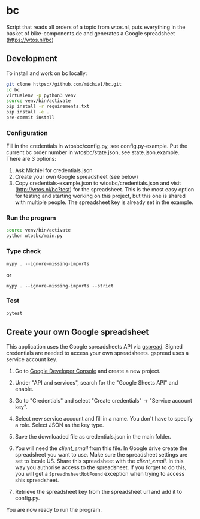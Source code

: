 # bc

Script that reads all orders of a topic from wtos.nl, puts everything in the basket of bike-components.de and generates a Google spreadsheet (https://wtos.nl/bc)

## Development

To install and work on bc locally:

```bash
git clone https://github.com/michie1/bc.git
cd bc
virtualenv -p python3 venv
source venv/bin/activate
pip install -r requirements.txt
pip install -e .
pre-commit install
```

### Configuration

Fill in the credentials in wtosbc/config.py, see config.py-example.
Put the current bc order number in wtosbc/state.json, see state.json.example.
There are 3 options:
1) Ask Michiel for credentials.json
2) Create your own Google spreadsheet (see below)
3) Copy credentials-example.json to wtosbc/credentials.json and visit (http://wtos.nl/bc?test) for the spreadsheet. This is the most easy option for testing and starting working on this project, but this one is shared with multiple people. The spreadsheet key is already set in the example.

### Run the program

```bash
source venv/bin/activate
python wtosbc/main.py
```

### Type check
```
mypy . --ignore-missing-imports
```
or
```
mypy . --ignore-missing-imports --strict
```

### Test
```bash
pytest
```

## Create your own Google spreadsheet

This application uses the Google spreadsheets API via [gspread](https://github.com/burnash/gspread/).
Signed credentials are needed to access your own spreadsheets.
gspread uses a service account key.

1. Go to [Google Developer Console](https://console.developers.google.com) and create a new project.

2. Under "API and services", search for the "Google Sheets API" and enable.

3. Go to "Credentials" and select "Create credentials" -> "Service account key".

4. Select new service account and fill in a name. You don't have to specify a role. Select JSON as the key type.

5. Save the downloaded file as credentials.json in the main folder.

6. You will need the _client_email_ from this file.
In Google drive create the spreadsheet you want to use.
Make sure the spreadsheet settings are set to locale US.
Share this spreadsheet with the _client_email_.
In this way you authorise access to the spreadsheet.
If you forget to do this, you will get a  ``SpreadhsheetNotFound`` exception when trying to access shis spreadsheet.

7. Retrieve the spreadsheet key from the spreadsheet url and add it to config.py.

You are now ready to run the program.
